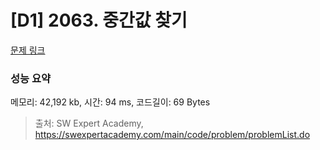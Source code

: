 # [D1] 2063. 중간값 찾기

[문제 링크](https://swexpertacademy.com/main/code/problem/problemDetail.do?problemLevel=1&contestProbId=AV5QPsXKA2UDFAUq&categoryId=AV5QPsXKA2UDFAUq&categoryType=CODE&problemTitle=&orderBy=FIRST_REG_DATETIME&selectCodeLang=ALL&select-1=1&pageSize=30&pageIndex=1) 

### 성능 요약

메모리: 42,192  kb, 시간: 94  ms, 코드길이: 69 Bytes



> 출처: SW Expert Academy, https://swexpertacademy.com/main/code/problem/problemList.do